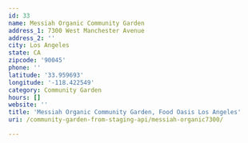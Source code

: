 ```yaml
---
id: 33
name: Messiah Organic Community Garden
address_1: 7300 West Manchester Avenue
address_2: ''
city: Los Angeles
state: CA
zipcode: '90045'
phone: ''
latitude: '33.959693'
longitude: '-118.422549'
category: Community Garden
hours: []
website: ''
title: 'Messiah Organic Community Garden, Food Oasis Los Angeles'
uri: /community-garden-from-staging-api/messiah-organic7300/

---
```

